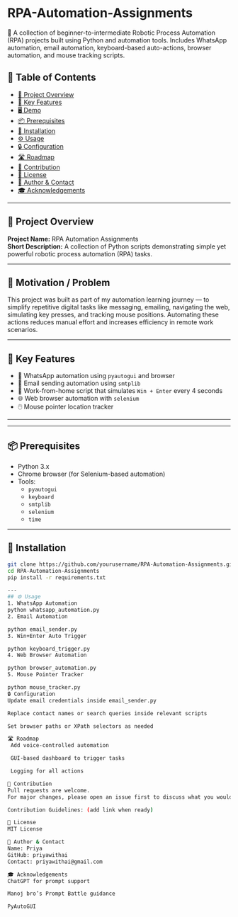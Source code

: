 # RPA-Automation-Assignments
🤖 A collection of beginner-to-intermediate Robotic Process Automation (RPA) projects built using Python and automation tools. Includes WhatsApp automation, email automation, keyboard-based auto-actions, browser automation, and mouse tracking scripts.


## 📑 Table of Contents

- [📌 Project Overview](#-project-overview)
- [🚀 Key Features](#-key-features)
- [🖥 Demo](#-demo)
- [📦 Prerequisites](#-prerequisites)
- [🔧 Installation](#-installation)
- [⚙️ Usage](#️-usage)
- [🔒 Configuration](#-configuration)
- [🛣 Roadmap](#-roadmap)
- [🤝 Contribution](#-contribution)
- [📜 License](#-license)
- [🙋 Author & Contact](#-author--contact)
- [🎓 Acknowledgements](#-acknowledgements)

---

## 📌 Project Overview

**Project Name:** RPA Automation Assignments  
**Short Description:** A collection of Python scripts demonstrating simple yet powerful robotic process automation (RPA) tasks.

---

## 🎯 Motivation / Problem

This project was built as part of my automation learning journey — to simplify repetitive digital tasks like messaging, emailing, navigating the web, simulating key presses, and tracking mouse positions. Automating these actions reduces manual effort and increases efficiency in remote work scenarios.

---

## 🚀 Key Features

- 🔁 WhatsApp automation using `pyautogui` and browser
- 📧 Email sending automation using `smtplib`
- 🧠 Work-from-home script that simulates `Win + Enter` every 4 seconds
- 🌐 Web browser automation with `selenium`
- 🖱️ Mouse pointer location tracker

---


---

## 📦 Prerequisites

- Python 3.x
- Chrome browser (for Selenium-based automation)
- Tools:
  - `pyautogui`
  - `keyboard`
  - `smtplib`
  - `selenium`
  - `time`

---

## 🔧 Installation

```bash
git clone https://github.com/yourusername/RPA-Automation-Assignments.git
cd RPA-Automation-Assignments
pip install -r requirements.txt

--- 
## ⚙️ Usage
1. WhatsApp Automation
python whatsapp_automation.py
2. Email Automation

python email_sender.py
3. Win+Enter Auto Trigger

python keyboard_trigger.py
4. Web Browser Automation

python browser_automation.py
5. Mouse Pointer Tracker

python mouse_tracker.py
🔒 Configuration
Update email credentials inside email_sender.py

Replace contact names or search queries inside relevant scripts

Set browser paths or XPath selectors as needed

🛣 Roadmap
 Add voice-controlled automation

 GUI-based dashboard to trigger tasks

 Logging for all actions

🤝 Contribution
Pull requests are welcome.
For major changes, please open an issue first to discuss what you would like to change.

Contribution Guidelines: (add link when ready)

📜 License
MIT License

🙋 Author & Contact
Name: Priya
GitHub: priyawithai
Contact: priyawithai@gmail.com

🎓 Acknowledgements
ChatGPT for prompt support

Manoj bro’s Prompt Battle guidance

PyAutoGUI 

